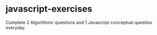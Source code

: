 # javascript-exercises
Complete 2 Algorithmic questions and 1 Javascript conceptual question everyday.

